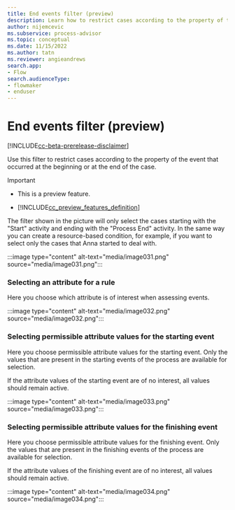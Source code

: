 ```yaml
---
title: End events filter (preview)
description: Learn how to restrict cases according to the property of the event that occurred at the beginning or at the end of the case in the minit desktop application in process advisor.
author: nijemcevic
ms.subservice: process-advisor
ms.topic: conceptual
ms.date: 11/15/2022
ms.author: tatn
ms.reviewer: angieandrews
search.app:
- Flow
search.audienceType:
- flowmaker
- enduser
---
```


# End events filter (preview)

[!INCLUDE[cc-beta-prerelease-disclaimer](./includes/cc-beta-prerelease-disclaimer.md)]

Use this filter to restrict cases according to the property of the event that occurred at the beginning or at the end of the case.

> [!IMPORTANT]
> - This is a preview feature.
>
> - [!INCLUDE[cc_preview_features_definition](includes/cc-preview-features-definition.md)]

The filter shown in the picture will only select the cases starting with the "Start" activity and ending with the "Process End" activity. In the same way you can create a resource-based condition, for example, if you want to select only the cases that Anna started to deal with.

:::image type="content" alt-text="media/image031.png" source="media/image031.png":::

### Selecting an attribute for a rule

Here you choose which attribute is of interest when assessing events.

:::image type="content" alt-text="media/image032.png" source="media/image032.png":::

### Selecting permissible attribute values for the starting event

Here you choose permissible attribute values for the starting event. Only the values that are present in the starting events of the process are available for selection.

If the attribute values of the starting event are of no interest, all values should remain active.

:::image type="content" alt-text="media/image033.png" source="media/image033.png":::

### Selecting permissible attribute values for the finishing event

Here you choose permissible attribute values for the finishing event. Only the values that are present in the finishing events of the process are available for selection.

If the attribute values of the finishing event are of no interest, all values should remain active.

:::image type="content" alt-text="media/image034.png" source="media/image034.png":::


